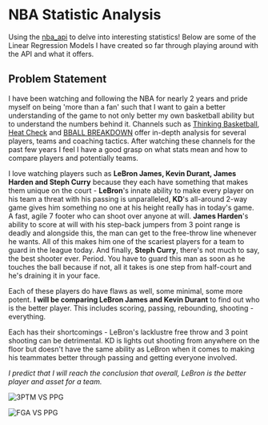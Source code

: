 # NBA Statistic Analysis
Using the [nba_api](https://github.com/swar/nba_api "NBA API Repo") to delve into interesting statistics! Below are some of the Linear Regression Models I have created so far through playing around with the API and what it offers.

## Problem Statement
I have been watching and following the NBA for nearly 2 years and pride myself on being 'more than a fan' such that I want to gain a better understanding of the game to not only better my own basketball ability but to understand the numbers behind it. Channels such as [Thinking Basketball](https://www.youtube.com/channel/UC3HPbvB6f58X_7SMIp6OPYw "Thinking Basketball Youtube Channel"), [Heat Check](https://www.youtube.com/channel/UCmwxBk7Af9OnnloGZzp6JnQ "Heat Check Youtube Channel") and [BBALL BREAKDOWN](https://www.youtube.com/user/bballbreakdown "BBALL Breakdown Youtube Channel") offer in-depth analysis for several players, teams and coaching tactics. After watching these channels for the past few years I feel I have a good grasp on what stats mean and how to compare players and potentially teams. 

I love watching players such as **LeBron James, Kevin Durant, James Harden and Steph Curry** because they each have something that makes them unique on the court - **LeBron**'s innate ability to make every player on his team a threat with his passing is unparalleled, **KD**'s all-around 2-way game gives him something no one at his height really has in today's game. A fast, agile 7 footer who can shoot over anyone at will. **James Harden**'s ability to score at will with his step-back jumpers from 3 point range is deadly and alongside this, the man can get to the free-throw line whenever he wants. All of this makes him one of the scariest players for a team to guard in the league today. And finally, **Steph Curry**, there's not much to say, the best shooter ever. Period. You have to guard this man as soon as he touches the ball because if not, all it takes is one step from half-court and he's draining it in your face.

Each of these players do have flaws as well, some minimal, some more potent. **I will be comparing LeBron James and Kevin Durant** to find out who is the better player. This includes scoring, passing, rebounding, shooting - everything. 

Each has their shortcomings - LeBron's lacklustre free throw and 3 point shooting can be detrimental. KD is lights out shooting from anywhere on the floor but doesn't have the same ability as LeBron when it comes to making his teammates better through passing and getting everyone involved. 

*I predict that I will reach the conclusion that overall, LeBron is the better player and asset for a team.*

![3PTM VS PPG](https://user-images.githubusercontent.com/63413238/89665042-f47ec500-d8cf-11ea-8e61-3ce045e481fe.png)

![FGA VS PPG](https://user-images.githubusercontent.com/63413238/89665073-02cce100-d8d0-11ea-86a5-d2c48d29022c.png)
